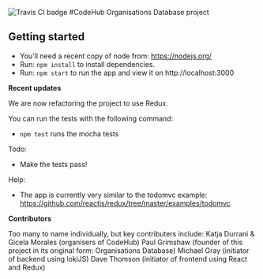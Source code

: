 ![Travis CI badge](https://travis-ci.org/CodeHubOrg/organisations-database.svg?branch=master)
#CodeHub Organisations Database project

## Getting started

* You'll need a recent copy of node from: https://nodejs.org/
* Run: `npm install` to install dependencies.
* Run: `npm start` to run the app and view it on http://localhost:3000

**Recent updates**

We are now refactoring the project to use Redux.

You can run the tests with the following command: 
* `npm test` runs the mocha tests

Todo:
- Make the tests pass!

Help:
- The app is currently very similar to the todomvc example: https://github.com/reactjs/redux/tree/master/examples/todomvc

**Contributors**

Too many to name individually, but key contributers include:
Katja Durrani & Gicela Morales (organisers of CodeHub)
Paul Grimshaw (founder of this project in its original form: Organisations Database)
Michael Gray (initiator of backend using lokiJS)
Dave Thomson (initiator of frontend using React and Redux)

